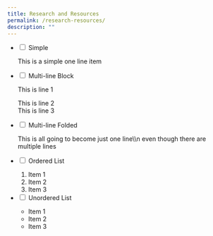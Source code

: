 ```yaml
---
title: Research and Resources
permalink: /research-resources/
description: ""
---
```

<ul class="jekyllcodex\_accordion">
  <li>
    <input type="checkbox" id="accordion1">
    <label for="accordion1">Simple</label>
    <div>
      <p>This is a simple one line item</p>
    </div>
	</li>  
  <li>
    <input type="checkbox" id="accordion2">
    <label for="accordion2">Multi-line Block</label>
    <div>
      <p>This is line 1</p>
      <p>This is line 2<br>
        This is line 3</p>
    </div>
  </li>
  <li>
    <input type="checkbox" id="accordion3">
    <label for="accordion3">Multi-line Folded</label>
    <div>
      <p>
        This is all going
        to become just one line\\n even though there are multiple lines
      </p>
    </div>
  </li>
  <li>
    <input type="checkbox" id="accordion4">
    <label for="accordion4">Ordered List</label>
    <div>
      <ol>
        <li>Item 1</li>
        <li>Item 2</li>
        <li>Item 3</li>
      </ol>
    </div>
  </li>
    
  <li>
    <input type="checkbox" id="accordion5">
    <label for="accordion5">Unordered List</label>
    <div>
      <ul>
        <li>Item 1</li>
        <li>Item 2</li>
        <li>Item 3</li>
      </ul>
    </div>
  </li>
</ul>